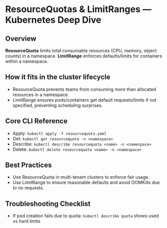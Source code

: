# ResourceQuotas & LimitRanges — Kubernetes Deep Dive

## Overview
**ResourceQuota** limits total consumable resources (CPU, memory, object counts) in a namespace. **LimitRange** enforces defaults/limits for containers within a namespace.

## How it fits in the cluster lifecycle
- ResourceQuota prevents teams from consuming more than allocated resources in a namespace.
- LimitRange ensures pods/containers get default requests/limits if not specified, preventing scheduling surprises.

## Core CLI Reference
- Apply: `kubectl apply -f resourcequota.yaml`
- Get: `kubectl get resourcequota -n <namespace>`
- Describe: `kubectl describe resourcequota <name> -n <namespace>`
- Delete: `kubectl delete resourcequota <name> -n <namespace>`

## Best Practices
- Use ResourceQuota in multi-tenant clusters to enforce fair usage.
- Use LimitRange to ensure reasonable defaults and avoid OOMKills due to no requests.

## Troubleshooting Checklist
- If pod creation fails due to quota: `kubectl describe quota` shows used vs hard limits
